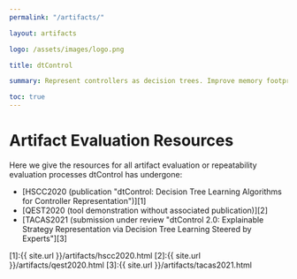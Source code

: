 ```yaml
---
permalink: "/artifacts/"

layout: artifacts

logo: /assets/images/logo.png

title: dtControl

summary: Represent controllers as decision trees. Improve memory footprint, boost explainability while preserving guarantees.

toc: true
---
```


# Artifact Evaluation Resources

Here we give the resources for all artifact evaluation or repeatability evaluation processes dtControl has undergone:

- [HSCC2020 (publication "dtControl: Decision Tree Learning Algorithms for Controller Representation")][1]
- [QEST2020 (tool demonstration without associated publication)][2]
- [TACAS2021 (submission under review "dtControl 2.0: Explainable Strategy Representation via Decision Tree Learning Steered by Experts"][3]





[1]:{{ site.url }}/artifacts/hscc2020.html
[2]:{{ site.url }}/artifacts/qest2020.html
[3]:{{ site.url }}/artifacts/tacas2021.html



